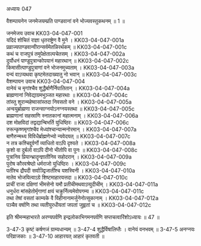 अध्यायः 047

वैशम्पायनेन जनमेजयम्प्रति पाण्डवानां वने भोज्यवस्तुकथनम् ॥ 1 ॥

जनमेजय उवाच 	KK03-04-047-001  
यदिदं शोचितं राज्ञा धृतराष्ट्रेण वै मुने ।	KK03-04-047-001a  
प्रव्राज्यपाण्डवान्वीरान्सर्वमेतन्निरर्थकम् ॥	KK03-04-047-001c  
कथं च राजपुत्रं तमुपेक्षेताल्पचेतसम् ।	KK03-04-047-002a  
दुर्योधनं पाण्डुपुत्रान्कोपयानं महारथान् ॥	KK03-04-047-002c  
किमासीत्पाण्डुपुत्राणां वने भोजनमुच्यताम् ।	KK03-04-047-003a  
वन्यं वाऽप्यथवा कृष्टमेतदाख्यातु नो भवान् ॥	KK03-04-047-003c  
वैशम्पायन उवाच 	KK03-04-047-004  
वानेयं च मृगांश्चैव शुद्धैर्बाणैर्निपातितान् ।	KK03-04-047-004a  
ब्राह्मणानां निवेद्याग्रमभुञ्जत महारथाः ॥	KK03-04-047-004c  
तांस्तु शूरान्महेष्वासांस्तदा निवसतो वने ।	KK03-04-047-005a  
अन्वयुर्ब्राह्मणा राजन्साग्नयोऽनग्नयस्तथा ॥	KK03-04-047-005c  
ब्राह्मणानां सहस्राणि स्नातकानां महात्मनाम् ।	KK03-04-047-006a  
दश मोक्षविदां तद्वद्यान्बिभर्ति युधिष्ठिरः ॥	KK03-04-047-006c  
रुरून्कृष्णमृगांश्चैव मेध्यांश्चान्यान्मनोरमान् ।	KK03-04-047-007a  
बाणैरुन्मथ्य विविधैर्ब्राह्मणेभ्यो न्यवेदयत् ॥	KK03-04-047-007c  
न तत्र कश्चिद्दुर्वर्णो व्याधितो वाऽपि दृश्यते ।	KK03-04-047-008a  
कृशो वा दुर्बलो वाऽपि दीनो भीतोपि वा पुनः ॥	KK03-04-047-008c  
पुत्रानिव प्रियान्भ्रातॄन्ज्ञातीनिव सहोदरान् ।	KK03-04-047-009a  
पुरोष कौरवश्रेष्ठो धर्मराजो युधिष्ठिरः ।	KK03-04-047-009c  
पतींश्च द्रौपदी सर्वाञ्द्विजातींश्च यशस्विनी ।	KK03-04-047-010a  
मातेव भोजयित्वाऽग्रे शिष्टमाहारयत्तदा ॥	KK03-04-047-010c  
प्राचीं राजा दक्षिणां भीमसेनो यमौ प्रतीचीमथवाऽप्युदीचीम् ।	KK03-04-047-011a  
धनुर्धरा मांसहेतोर्मृगाणां क्षयं चक्रुर्नित्यमेवोपगम्य ॥	KK03-04-047-011c  
तथा तेषां वसतां काम्यके वै विहीनानामर्जुनेनोत्सुकानाम् ।	KK03-04-047-012a  
पञ्चैव वर्षाणि तथा व्यतीयुरधीयतां जपतां जुह्वतां च ॥	KK03-04-047-012c  

इति श्रीमन्महाभारते अरण्यपर्वणि इन्द्रलोकाभिगमनपर्वणि सप्तचत्वारिंशोऽध्यायः ॥ 47 ॥

3-47-3 कृष्टं कर्षणजं ग्राम्यधान्यम् ॥ 3-47-4 शुद्धैर्विषालिप्तैः । वानेयं वनभवम् ॥ 3-47-5 अनग्नयः परिव्राजकाः ॥ 3-47-10 आहारयत् आहारं कृतवती ॥
